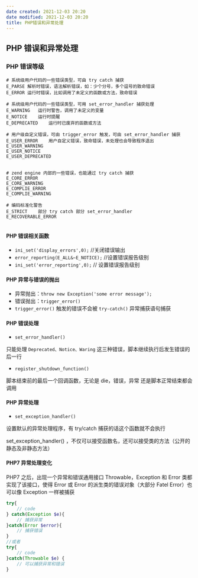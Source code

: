 ```yaml
---
date created: 2021-12-03 20:20
date modified: 2021-12-03 20:20
title: PHP错误和异常处理
---
```

## PHP 错误和异常处理

### PHP 错误等级

```
# 系统级用户代码的一些错误类型，可由 try catch 捕获
E_PARSE 解析时错误，语法解析错误，如：少个分号，多个逗号的致命错误
E_ERROR 运行时错误，比如调用了未定义的函数或方法，致命错误

# 系统级用户代码的一些错误类型，可用 set_error_handler 捕获处理
E_WARNING	运行时警告，调用了未定义的变量
E_NOTICE	运行时提醒
E_DEPRECATED	运行时已废弃的函数或方法

# 用户级自定义错误，可由 trigger_error 触发，可由 set_error_handler 捕获
E_USER_ERROR	用户自定义错误，致命错误，未处理也会导致程序退出
E_USER_WARNING	
E_USER_NOTICE
E_USER_DEPRECATED


# zend engine 内部的一些错误，也能通过 try catch 捕获
E_CORE_ERROR
E_CORE_WARNING
E_COMPLIE_ERROR
E_COMPLIE_WARNING

# 编码标准化警告
E_STRICT	部分 try catch 部分 set_error_handler
E_RECOVERABLE_ERROR


```



#### PHP 错误相关函数

- `ini_set('display_errors',0);`	//关闭错误输出
- `error_reporting(E_ALL&~E_NOTICE);` //设置错误报告级别
- `ini_set('error_reporting',0);` // 设置错误报告级别

#### PHP 异常与错误的抛出

- 异常抛出：`throw new Exception('some error message');`
- 错误抛出：`trigger_error()`
- `trigger_error()` 触发的错误不会被 `try-catch()` 异常捕获语句捕获

#### PHP 错误处理

- `set_error_handler()`

只能处理 `Deprecated、Notice、Waring` 这三种错误，脚本继续执行后发生错误的后一行

- `register_shutdown_function()`

脚本结束前的最后一个回调函数，无论是 die，错误，异常 还是脚本正常结束都会调用

#### PHP 异常处理

- `set_exception_handler()`

设置默认的异常处理程序，有 try/catch 捕获的话这个函数就不会执行

set_exception_handler() ，不仅可以接受函数名，还可以接受类的方法（公开的静态及非静态方法）

#### PHP7 异常处理变化

PHP7 之后，出现一个异常和错误通用接口 Throwable，Exception 和 Error 类都实现了该接口，使得 Error 或 Error 的派生类的错误对象（大部分 Fatel Error）也可以像 Exception 一样被捕获

```php
try{
    // code
} catch(Exception $e){
    // 捕获异常
}catch(Error $error){
    // 捕获错误
}
//或者
try{
    // code
}catch(Throwable $e) {
    // 可以捕获异常和错误
}
```
